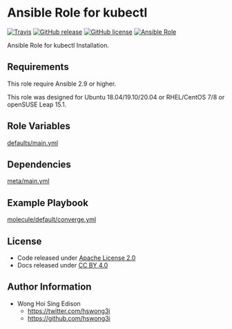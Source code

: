 # Ansible Role for kubectl

[![Travis](https://img.shields.io/travis/com/alvistack/ansible-role-kubectl.svg)](https://travis-ci.com/alvistack/ansible-role-kubectl)
[![GitHub release](https://img.shields.io/github/release/alvistack/ansible-role-kubectl.svg)](https://github.com/alvistack/ansible-role-kubectl)
[![GitHub license](https://img.shields.io/github/license/alvistack/ansible-role-kubectl.svg)](https://github.com/alvistack/ansible-role-kubectl/blob/master/LICENSE)
[![Ansible Role](https://img.shields.io/badge/galaxy-alvistack.kubectl-blue.svg)](https://galaxy.ansible.com/alvistack/kubectl)

Ansible Role for kubectl Installation.

## Requirements

This role require Ansible 2.9 or higher.

This role was designed for Ubuntu 18.04/19.10/20.04 or RHEL/CentOS 7/8 or openSUSE Leap 15.1.

## Role Variables

[defaults/main.yml](defaults/main.yml)

## Dependencies

[meta/main.yml](meta/main.yml)

## Example Playbook

[molecule/default/converge.yml](molecule/default/converge.yml)

## License

  - Code released under [Apache License 2.0](LICENSE)
  - Docs released under [CC BY 4.0](http://creativecommons.org/licenses/by/4.0/)

## Author Information

  - Wong Hoi Sing Edison
      - <https://twitter.com/hswong3i>
      - <https://github.com/hswong3i>
